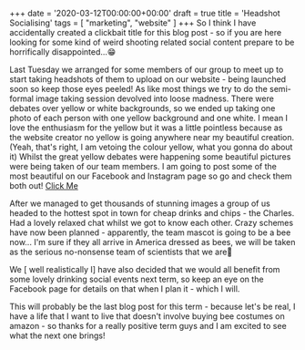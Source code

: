 +++
date = '2020-03-12T00:00:00+00:00'
draft = true
title = 'Headshot Socialising'
tags = [
    "marketing",
    "website"
]
+++
So I think I have accidentally created a clickbait title for this blog post - so if you are here looking for some kind of weird shooting related social content prepare to be horrifically disappointed...😁

Last Tuesday we arranged for some members of our group to meet up to start taking headshots of them to upload on our website - being launched soon so keep those eyes peeled! As like most things we try to do the semi-formal image taking session devolved into loose madness. There were debates over yellow or white backgrounds, so we ended up taking one photo of each person with one yellow background and one white. I mean I love the enthusiasm for the yellow but it was a little pointless because as the website creator no yellow is going anywhere near my beautiful creation. (Yeah, that's right, I am vetoing the colour yellow, what you gonna do about it)
Whilst the great yellow debates were happening some beautiful pictures were being taken of our team members. I am going to post some of the most beautiful on our Facebook and Instagram page so go and check them both out! [Click Me](https://www.instagram.com/yorkaerospace)

After we managed to get thousands of stunning images a group of us headed to the hottest spot in town for cheap drinks and chips - the Charles. Had a lovely relaxed chat whilst we got to know each other. Crazy schemes have now been planned - apparently, the team mascot is going to be a bee now... I'm sure if they all arrive in America dressed as bees, we will be taken as the serious no-nonsense team of scientists that we are💪

We [ well realistically I] have also decided that we would all benefit from some lovely drinking social events next term, so keep an eye on the Facebook page for details on that when I plan it - which I will.

This will probably be the last blog post for this term - because let's be real, I have a life that I want to live that doesn't involve buying bee costumes on amazon - so thanks for a really positive term guys and I am excited to see what the next one brings! 